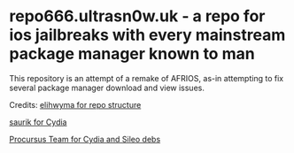 # repo666.ultrasn0w.uk - a repo for ios jailbreaks with every mainstream package manager known to man


This repository is an attempt of a remake of AFRIOS, as-in attempting to fix several package manager download and view issues. 

Credits:
[elihwyma for repo structure](https://github.com/elihwyma/)

[saurik for Cydia](https://twitter.com/saurik)

[Procursus Team for Cydia and Sileo debs](https://twitter.com/procursusteam)



